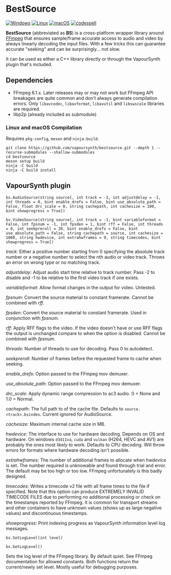 # BestSource

[![Windows](https://github.com/vapoursynth/bestsource/actions/workflows/windows.yml/badge.svg)](https://github.com/vapoursynth/bestsource/actions/workflows/windows.yml)
[![Linux](https://github.com/vapoursynth/bestsource/actions/workflows/linux.yml/badge.svg)](https://github.com/vapoursynth/bestsource/actions/workflows/linux.yml)
[![macOS](https://github.com/vapoursynth/bestsource/actions/workflows/macos.yml/badge.svg)](https://github.com/vapoursynth/bestsource/actions/workflows/macos.yml)
[![codespell](https://github.com/vapoursynth/bestsource/actions/workflows/codespell.yml/badge.svg)](https://github.com/vapoursynth/bestsource/actions/workflows/codespell.yml)

**BestSource** (abbreviated as **BS**) is a cross-platform wrapper library around [FFmpeg](http://ffmpeg.org)
that ensures sample/frame accurate access to audio and video by always linearly decoding the input files. With a few tricks this can guarantee accurate "seeking" and can be surprisingly... not slow.

It can be used as either a C++ library directly or through the VapourSynth plugin that's included.

## Dependencies

- FFmpeg 6.1.x. Later releases may or may not work but FFmpeg API breakages are quite common and don't always generate compilation errors. Only `libavcodec`, `libavformat`, `libavutil` and `libswscale` libraries are required.
- libp2p (already included as submodule)

### Linux and macOS Compilation

Requires `pkg-config`, `meson` and `ninja-build`.

```
git clone https://github.com/vapoursynth/bestsource.git --depth 1 --recurse-submodules --shallow-submodules
cd bestsource
meson setup build
ninja -C build
ninja -C build install
```

## VapourSynth plugin

`bs.AudioSource(string source[, int track = -1, int adjustdelay = -1, int threads = 0, bint enable_drefs = False, bint use_absolute_path = False, float drc_scale = 0, string cachepath, int cachesize = 100, bint showprogress = True])`

`bs.VideoSource(string source[, int track = -1, bint variableformat = False, int fpsnum = -1, int fpsden = 1, bint rff = False, int threads = 0, int seekpreroll = 20, bint enable_drefs = False, bint use_absolute_path = False, string cachepath = source, int cachesize = 1000, string hwdevice, int extrahwframes = 9, string timecodes, bint showprogress = True])`

*track*: Either a positive number starting from 0 specifying the absolute track number or a negative number to select the nth audio or video track. Throws an error on wrong type or no matching track.

*adjustdelay*: Adjust audio start time relative to track number. Pass -2 to disable and -1 to be relative to the first video track if one exists.

*variableformat*: Allow format changes in the output for video. Untested.

*fpsnum*: Convert the source material to constant framerate. Cannot be combined with *rff*.

*fpsden*: Convert the source material to constant framerate. Used in conjunction with *fpsnum*.

*rff*: Apply RFF flags to the video. If the video doesn't have or use RFF flags the output is unchanged compare to when the option is disabled. Cannot be combined with *fpsnum*.

*threads*: Number of threads to use for decoding. Pass 0 to autodetect.

*seekpreroll*: Number of frames before the requested frame to cache when seeking.

*enable_drefs*: Option passed to the FFmpeg mov demuxer.

*use_absolute_path*: Option passed to the FFmpeg mov demuxer.

*drc_scale*: Apply dynamic range compression to ac3 audio. 0 = None and 1.0 = Normal.

*cachepath*: The full path to of the cache file. Defaults to `source.<track>.bsindex`. Current ignored for AudioSource.

*cachesize*: Maximum internal cache size in MB.

*hwdevice*: The interface to use for hardware decoding. Depends on OS and hardware. On windows `d3d11va`, `cuda` and `vulkan` (H264, HEVC and AV1) are probably the ones most likely to work. Defaults to CPU decoding. Will throw errors for formats where hardware decoding isn't possible.

*extrahwframes*: The number of additional frames to allocate when *hwdevice* is set. The number required is unknowable and found through trial and error. The default may be too high or too low. FFmpeg unfortunately is this badly designed.

*timecodes*: Writes a timecode v2 file with all frame times to the file if specified. Note that this option can produce EXTREMELY INVALID TIMECODE FILES due to performing no additional processing or check on the timestamps reported by FFmpeg. It is common for transport streams and other containers to have unknown values (shows up as large negative values) and discontinuous timestamps.

*showprogress*: Print indexing progress as VapourSynth information level log messages.

`bs.SetLogLevel(int level)`

`bs.GetLogLevel()`

Sets the log level of the FFmpeg library. By default quiet. See FFmpeg documentation for allowed constants. Both functions return the current/newly set level. Mostly useful for debugging purposes.

